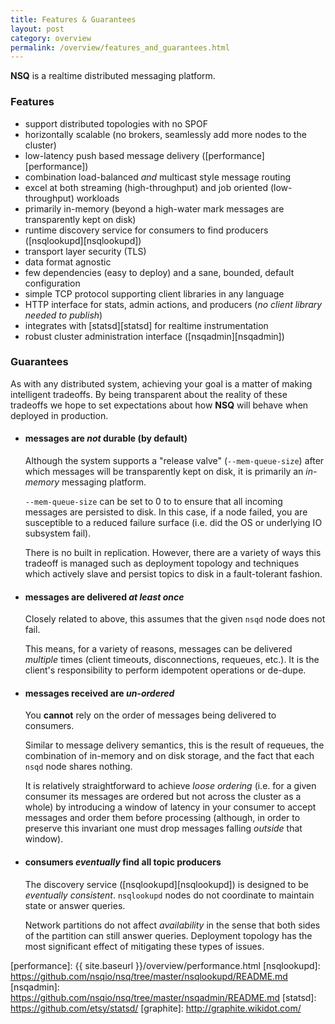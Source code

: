 ```yaml
---
title: Features & Guarantees
layout: post
category: overview
permalink: /overview/features_and_guarantees.html
---
```


**NSQ** is a realtime distributed messaging platform.

### Features

 * support distributed topologies with no SPOF
 * horizontally scalable (no brokers, seamlessly add more nodes to the cluster)
 * low-latency push based message delivery ([performance][performance])
 * combination load-balanced *and* multicast style message routing
 * excel at both streaming (high-throughput) and job oriented (low-throughput) workloads
 * primarily in-memory (beyond a high-water mark messages are transparently kept on disk)
 * runtime discovery service for consumers to find producers ([nsqlookupd][nsqlookupd])
 * transport layer security (TLS)
 * data format agnostic
 * few dependencies (easy to deploy) and a sane, bounded, default configuration
 * simple TCP protocol supporting client libraries in any language
 * HTTP interface for stats, admin actions, and producers (*no client library needed to publish*)
 * integrates with [statsd][statsd] for realtime instrumentation
 * robust cluster administration interface ([nsqadmin][nsqadmin])

### Guarantees

As with any distributed system, achieving your goal is a matter of making intelligent tradeoffs.
By being transparent about the reality of these tradeoffs we hope to set expectations about how
**NSQ** will behave when deployed in production.

* #### messages are *not* durable (by default)

  Although the system supports a "release valve" (`--mem-queue-size`) after which messages will
  be transparently kept on disk, it is primarily an *in-memory* messaging platform.

  `--mem-queue-size` can be set to 0 to to ensure that all incoming messages are persisted to disk.
  In this case, if a node failed, you are susceptible to a reduced failure surface (i.e. did the
  OS or underlying IO subsystem fail).

  There is no built in replication.  However, there are a variety of ways this tradeoff is managed
  such as deployment topology and techniques which actively slave and persist topics to disk in a
  fault-tolerant fashion.

* #### messages are delivered *at least once*

  Closely related to above, this assumes that the given `nsqd` node does not fail.

  This means, for a variety of reasons, messages can be delivered *multiple* times (client
  timeouts, disconnections, requeues, etc.).  It is the client's responsibility to perform
  idempotent operations or de-dupe.

* #### messages received are *un-ordered*

  You **cannot** rely on the order of messages being delivered to consumers.

  Similar to message delivery semantics, this is the result of requeues, the combination of
  in-memory and on disk storage, and the fact that each `nsqd` node shares nothing.

  It is relatively straightforward to achieve *loose ordering* (i.e. for a given consumer its
  messages are ordered but not across the cluster as a whole) by introducing a window of latency in
  your consumer to accept messages and order them before processing (although, in order to preserve
  this invariant one must drop messages falling *outside* that window).

* #### consumers *eventually* find all topic producers

  The discovery service ([nsqlookupd][nsqlookupd]) is designed to be *eventually consistent*.
  `nsqlookupd` nodes do not coordinate to maintain state or answer queries.

  Network partitions do not affect *availability* in the sense that both sides of the partition can
  still answer queries.  Deployment topology has the most significant effect of mitigating these
  types of issues.

[performance]: {{ site.baseurl }}/overview/performance.html
[nsqlookupd]: https://github.com/nsqio/nsq/tree/master/nsqlookupd/README.md
[nsqadmin]: https://github.com/nsqio/nsq/tree/master/nsqadmin/README.md
[statsd]: https://github.com/etsy/statsd/
[graphite]: http://graphite.wikidot.com/
